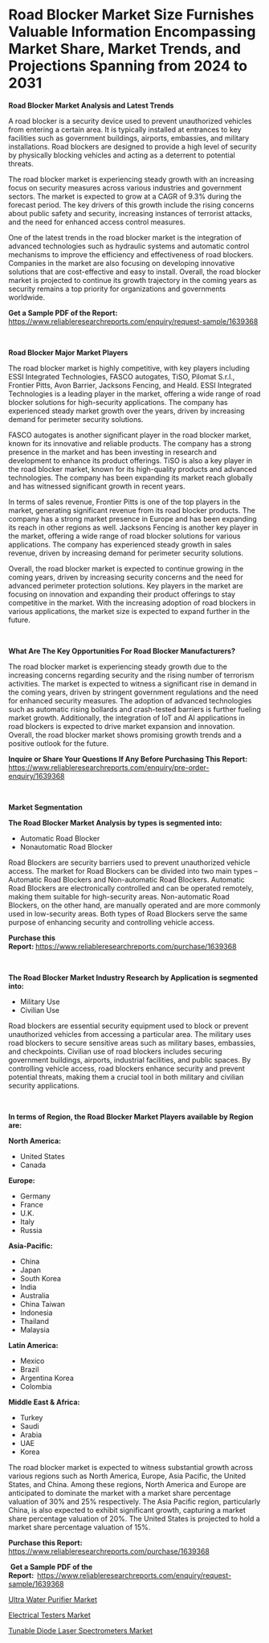 <p><h1>Road Blocker Market Size Furnishes Valuable Information Encompassing Market Share, Market Trends, and Projections Spanning from 2024 to 2031</h1></p><p><strong>Road Blocker Market Analysis and Latest Trends</strong></p>
<p><p>A road blocker is a security device used to prevent unauthorized vehicles from entering a certain area. It is typically installed at entrances to key facilities such as government buildings, airports, embassies, and military installations. Road blockers are designed to provide a high level of security by physically blocking vehicles and acting as a deterrent to potential threats.</p><p>The road blocker market is experiencing steady growth with an increasing focus on security measures across various industries and government sectors. The market is expected to grow at a CAGR of 9.3% during the forecast period. The key drivers of this growth include the rising concerns about public safety and security, increasing instances of terrorist attacks, and the need for enhanced access control measures.</p><p>One of the latest trends in the road blocker market is the integration of advanced technologies such as hydraulic systems and automatic control mechanisms to improve the efficiency and effectiveness of road blockers. Companies in the market are also focusing on developing innovative solutions that are cost-effective and easy to install. Overall, the road blocker market is projected to continue its growth trajectory in the coming years as security remains a top priority for organizations and governments worldwide.</p></p>
<p><strong>Get a Sample PDF of the Report:&nbsp;</strong> <a href="https://www.reliableresearchreports.com/enquiry/request-sample/1639368">https://www.reliableresearchreports.com/enquiry/request-sample/1639368</a></p>
<p>&nbsp;</p>
<p><strong>Road Blocker Major Market Players</strong></p>
<p><p>The road blocker market is highly competitive, with key players including ESSI Integrated Technologies, FASCO autogates, TiSO, Pilomat S.r.l., Frontier Pitts, Avon Barrier, Jacksons Fencing, and Heald. ESSI Integrated Technologies is a leading player in the market, offering a wide range of road blocker solutions for high-security applications. The company has experienced steady market growth over the years, driven by increasing demand for perimeter security solutions.</p><p>FASCO autogates is another significant player in the road blocker market, known for its innovative and reliable products. The company has a strong presence in the market and has been investing in research and development to enhance its product offerings. TiSO is also a key player in the road blocker market, known for its high-quality products and advanced technologies. The company has been expanding its market reach globally and has witnessed significant growth in recent years.</p><p>In terms of sales revenue, Frontier Pitts is one of the top players in the market, generating significant revenue from its road blocker products. The company has a strong market presence in Europe and has been expanding its reach in other regions as well. Jacksons Fencing is another key player in the market, offering a wide range of road blocker solutions for various applications. The company has experienced steady growth in sales revenue, driven by increasing demand for perimeter security solutions.</p><p>Overall, the road blocker market is expected to continue growing in the coming years, driven by increasing security concerns and the need for advanced perimeter protection solutions. Key players in the market are focusing on innovation and expanding their product offerings to stay competitive in the market. With the increasing adoption of road blockers in various applications, the market size is expected to expand further in the future.</p></p>
<p>&nbsp;</p>
<p><strong>What Are The Key Opportunities For Road Blocker Manufacturers?</strong></p>
<p><p>The road blocker market is experiencing steady growth due to the increasing concerns regarding security and the rising number of terrorism activities. The market is expected to witness a significant rise in demand in the coming years, driven by stringent government regulations and the need for enhanced security measures. The adoption of advanced technologies such as automatic rising bollards and crash-tested barriers is further fueling market growth. Additionally, the integration of IoT and AI applications in road blockers is expected to drive market expansion and innovation. Overall, the road blocker market shows promising growth trends and a positive outlook for the future.</p></p>
<p><strong>Inquire or Share Your Questions If Any Before Purchasing This Report:</strong> <a href="https://www.reliableresearchreports.com/enquiry/pre-order-enquiry/1639368">https://www.reliableresearchreports.com/enquiry/pre-order-enquiry/1639368</a></p>
<p>&nbsp;</p>
<p><strong>Market Segmentation</strong></p>
<p><strong>The Road Blocker Market Analysis by types is segmented into:</strong></p>
<p><ul><li>Automatic Road Blocker</li><li>Nonautomatic Road Blocker</li></ul></p>
<p><p>Road Blockers are security barriers used to prevent unauthorized vehicle access. The market for Road Blockers can be divided into two main types – Automatic Road Blockers and Non-automatic Road Blockers. Automatic Road Blockers are electronically controlled and can be operated remotely, making them suitable for high-security areas. Non-automatic Road Blockers, on the other hand, are manually operated and are more commonly used in low-security areas. Both types of Road Blockers serve the same purpose of enhancing security and controlling vehicle access.</p></p>
<p><strong>Purchase this Report:&nbsp;</strong><a href="https://www.reliableresearchreports.com/purchase/1639368">https://www.reliableresearchreports.com/purchase/1639368</a></p>
<p>&nbsp;</p>
<p><strong>The Road Blocker Market Industry Research by Application is segmented into:</strong></p>
<p><ul><li>Military Use</li><li>Civilian Use</li></ul></p>
<p><p>Road blockers are essential security equipment used to block or prevent unauthorized vehicles from accessing a particular area. The military uses road blockers to secure sensitive areas such as military bases, embassies, and checkpoints. Civilian use of road blockers includes securing government buildings, airports, industrial facilities, and public spaces. By controlling vehicle access, road blockers enhance security and prevent potential threats, making them a crucial tool in both military and civilian security applications.</p></p>
<p>&nbsp;</p>
<p><strong>In terms of Region, the Road Blocker Market Players available by Region are:</strong></p>
<p>
    <p> <strong> North America: </strong>
        <ul>
            <li>United States</li>
            <li>Canada</li>
        </ul>
        </p> 
    <p> <strong> Europe: </strong>
        <ul>
            <li>Germany</li>
            <li>France</li>
            <li>U.K.</li>
            <li>Italy</li>
            <li>Russia</li>
        </ul>
        </p> 
    <p> <strong> Asia-Pacific: </strong>
        <ul>
            <li>China</li>
            <li>Japan</li>
            <li>South Korea</li>
            <li>India</li>
            <li>Australia</li>
            <li>China Taiwan</li>
            <li>Indonesia</li>
            <li>Thailand</li>
            <li>Malaysia</li>
        </ul>
        </p> 
    <p> <strong> Latin America: </strong>
        <ul>
            <li>Mexico</li>
            <li>Brazil</li>
            <li>Argentina Korea</li>
            <li>Colombia</li>
        </ul>
        </p> 
    <p> <strong> Middle East & Africa: </strong>
        <ul>
            <li>Turkey</li>
            <li>Saudi</li>
            <li>Arabia</li>
            <li>UAE</li>
            <li>Korea</li>
        </ul>
    </p>
    </p>
<p><p>The road blocker market is expected to witness substantial growth across various regions such as North America, Europe, Asia Pacific, the United States, and China. Among these regions, North America and Europe are anticipated to dominate the market with a market share percentage valuation of 30% and 25% respectively. The Asia Pacific region, particularly China, is also expected to exhibit significant growth, capturing a market share percentage valuation of 20%. The United States is projected to hold a market share percentage valuation of 15%.</p></p>
<p><strong>Purchase this Report: </strong><a href="https://www.reliableresearchreports.com/purchase/1639368">https://www.reliableresearchreports.com/purchase/1639368</a></p>
<p>&nbsp;<strong>Get a Sample PDF of the Report:&nbsp;&nbsp;</strong><a href="https://www.reliableresearchreports.com/enquiry/request-sample/1639368">https://www.reliableresearchreports.com/enquiry/request-sample/1639368</a></p>
<p><strong></strong></p>
<p><p><a href="https://view.publitas.com/reportprime-1/ultra-water-purifier-market-provides-detailed-segmentation-of-this-market-based-on-type-application-and-region-and-forecast-for-the-period-from-2023-2030/">Ultra Water Purifier Market</a></p><p><a href="https://view.publitas.com/reportprime-1/electrical-testers-market-furnish-information-about-market-size-market-share-market-dynamics-and-projections-spanning-from-2023-to-2030/">Electrical Testers Market</a></p><p><a href="https://view.publitas.com/reportprime-1/insights-into-tunable-diode-laser-spectrometers-market-size-analysing-market-share-trends-and-growth-from-2023-to-2030/">Tunable Diode Laser Spectrometers Market</a></p></p>